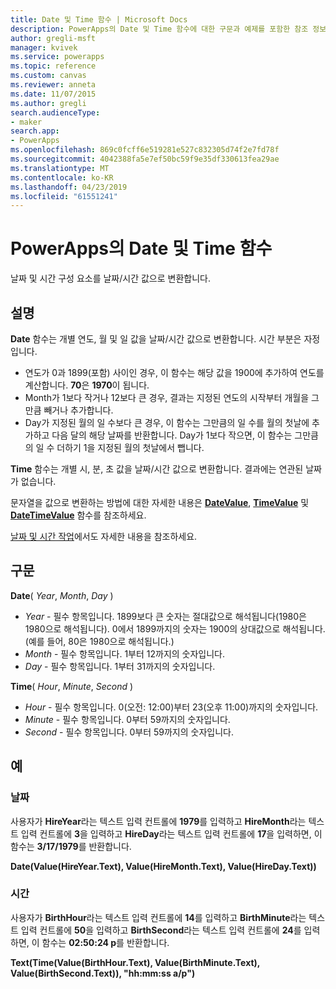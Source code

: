 ```yaml
---
title: Date 및 Time 함수 | Microsoft Docs
description: PowerApps의 Date 및 Time 함수에 대한 구문과 예제를 포함한 참조 정보
author: gregli-msft
manager: kvivek
ms.service: powerapps
ms.topic: reference
ms.custom: canvas
ms.reviewer: anneta
ms.date: 11/07/2015
ms.author: gregli
search.audienceType:
- maker
search.app:
- PowerApps
ms.openlocfilehash: 869c0fcff6e519281e527c832305d74f2e7fd78f
ms.sourcegitcommit: 4042388fa5e7ef50bc59f9e35df330613fea29ae
ms.translationtype: MT
ms.contentlocale: ko-KR
ms.lasthandoff: 04/23/2019
ms.locfileid: "61551241"
---
```

# <a name="date-and-time-functions-in-powerapps"></a>PowerApps의 Date 및 Time 함수
날짜 및 시간 구성 요소를 날짜/시간 값으로 변환합니다.

## <a name="description"></a>설명
**Date** 함수는 개별 연도, 월 및 일 값을 날짜/시간 값으로 변환합니다.  시간 부분은 자정입니다.

* 연도가 0과 1899(포함) 사이인 경우, 이 함수는 해당 값을 1900에 추가하여 연도를 계산합니다.  **70**은 **1970**이 됩니다.
* Month가 1보다 작거나 12보다 큰 경우, 결과는 지정된 연도의 시작부터 개월을 그만큼 빼거나 추가합니다.
* Day가 지정된 월의 일 수보다 큰 경우, 이 함수는 그만큼의 일 수를 월의 첫날에 추가하고 다음 달의 해당 날짜를 반환합니다.  Day가 1보다 작으면, 이 함수는 그만큼의 일 수 더하기 1을 지정된 월의 첫날에서 뺍니다.

**Time** 함수는 개별 시, 분, 초 값을 날짜/시간 값으로 변환합니다.  결과에는 연관된 날짜가 없습니다.

문자열을 값으로 변환하는 방법에 대한 자세한 내용은 **[DateValue](function-datevalue-timevalue.md)**, **[TimeValue](function-datevalue-timevalue.md)** 및 **[DateTimeValue](function-datevalue-timevalue.md)** 함수를 참조하세요.  

[날짜 및 시간 작업](../show-text-dates-times.md)에서도 자세한 내용을 참조하세요.

## <a name="syntax"></a>구문
**Date**( *Year*, *Month*, *Day* )

* *Year* - 필수 항목입니다.  1899보다 큰 숫자는 절대값으로 해석됩니다(1980은 1980으로 해석됩니다). 0에서 1899까지의 숫자는 1900의 상대값으로 해석됩니다. (예를 들어, 80은 1980으로 해석됩니다.)
* *Month* - 필수 항목입니다.  1부터 12까지의 숫자입니다.
* *Day* - 필수 항목입니다. 1부터 31까지의 숫자입니다.

**Time**( *Hour*, *Minute*, *Second* )

* *Hour* - 필수 항목입니다.  0(오전: 12:00)부터 23(오후 11:00)까지의 숫자입니다.
* *Minute* - 필수 항목입니다. 0부터 59까지의 숫자입니다.
* *Second* - 필수 항목입니다. 0부터 59까지의 숫자입니다.

## <a name="examples"></a>예
### <a name="date"></a>날짜
사용자가 **HireYear**라는 텍스트 입력 컨트롤에 **1979**를 입력하고 **HireMonth**라는 텍스트 입력 컨트롤에 **3**을 입력하고 **HireDay**라는 텍스트 입력 컨트롤에 **17**을 입력하면, 이 함수는 **3/17/1979**를 반환합니다.

**Date(Value(HireYear.Text), Value(HireMonth.Text), Value(HireDay.Text))**

### <a name="time"></a>시간
사용자가 **BirthHour**라는 텍스트 입력 컨트롤에 **14**를 입력하고 **BirthMinute**라는 텍스트 입력 컨트롤에 **50**을 입력하고 **BirthSecond**라는 텍스트 입력 컨트롤에 **24**를 입력하면, 이 함수는 **02:50:24 p**를 반환합니다.

**Text(Time(Value(BirthHour.Text), Value(BirthMinute.Text), Value(BirthSecond.Text)), "hh:mm:ss a/p")**

